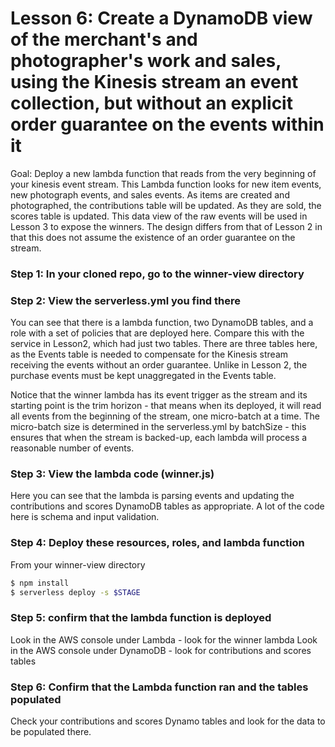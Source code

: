 # Lesson 6: Create a DynamoDB view of the merchant's and photographer's work and sales, using the Kinesis stream an event collection, but without an explicit order guarantee on the events within it
Goal: Deploy a new lambda function that reads from the very beginning of your kinesis event stream.  This Lambda function looks for new item events, new photograph events, and sales events.
As items are created and photographed, the contributions table will be updated.  As they are sold, the scores table is updated.  This data view of the raw events will be used in Lesson 3 to expose the winners.  The design differs from that of Lesson 2 in that this does not assume the existence of an order guarantee on the stream.

### Step 1: In your cloned repo, go to the winner-view directory

### Step 2: View the serverless.yml you find there
You can see that there is a lambda function, two DynamoDB tables, and a role with a set of policies that are deployed here.  Compare this with the service in Lesson2, which had just two tables.  There are three tables here, as the Events table is needed to compensate for the Kinesis stream receiving the events without an order guarantee.  Unlike in Lesson 2, the purchase events must be kept unaggregated in the Events table.

Notice that the winner lambda has its event trigger as the stream and its starting point is the trim horizon - that means when its deployed, it will read all events from the beginning of the stream, one micro-batch at a time.  The micro-batch size is determined in the serverless.yml by batchSize - this ensures that when the stream is backed-up, each lambda will process a reasonable number of events.

### Step 3: View the lambda code (winner.js)
Here you can see that the lambda is parsing events and updating the contributions and scores DynamoDB tables as appropriate.  A lot of the code here is schema and input validation.

### Step 4: Deploy these resources, roles, and lambda function
From your winner-view directory
```sh
$ npm install
$ serverless deploy -s $STAGE
```
### Step 5: confirm that the lambda function is deployed
Look in the AWS console under Lambda - look for the winner lambda
Look in the AWS console under DynamoDB - look for contributions and scores tables

### Step 6: Confirm that the Lambda function ran and the tables populated
Check your contributions and scores Dynamo tables and look for the data to be populated there.

